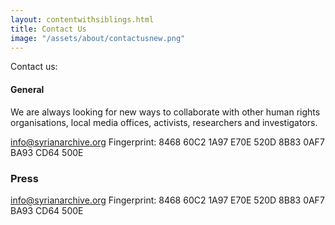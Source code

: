 ```yaml
---
layout: contentwithsiblings.html
title: Contact Us
image: "/assets/about/contactusnew.png"
---
```


 Contact us:

 #### General

 We are always looking for new ways to collaborate with other human rights organisations, local media offices, activists, researchers and investigators.

 [info@syrianarchive.org](mailto:info@syrianarchive.org)
 Fingerprint: 8468 60C2 1A97 E70E 520D 8B83 0AF7 BA93 CD64 500E

 ### Press

 [info@syrianarchive.org](mailto:info@syrianarchive.org)
 Fingerprint: 8468 60C2 1A97 E70E 520D 8B83 0AF7 BA93 CD64 500E
